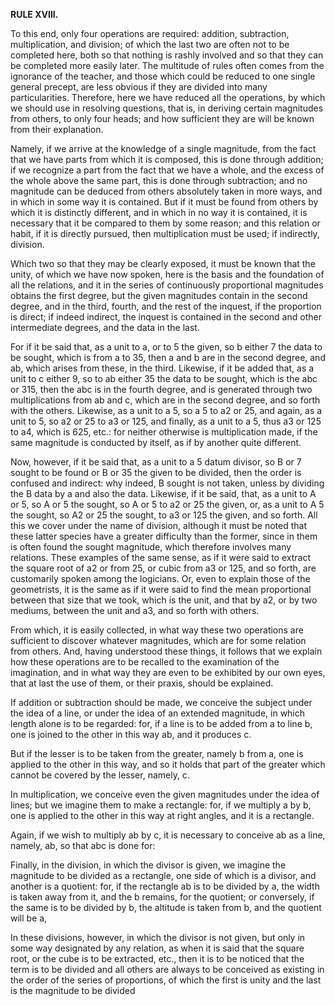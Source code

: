 **RULE XVIII.**

To this end, only four operations are required: addition, subtraction, multiplication, and division; of which the last two are often not to be completed here, both so that nothing is rashly involved and so that they can be completed more easily later. The multitude of rules often comes from the ignorance of the teacher, and those which could be reduced to one single general precept, are less obvious if they are divided into many particularities. Therefore, here we have reduced all the operations, by which we should use in resolving questions, that is, in deriving certain magnitudes from others, to only four heads; and how sufficient they are will be known from their explanation.

Namely, if we arrive at the knowledge of a single magnitude, from the fact that we have parts from which it is composed, this is done through addition; if we recognize a part from the fact that we have a whole, and the excess of the whole above the same part, this is done through subtraction; and no magnitude can be deduced from others absolutely taken in more ways, and in which in some way it is contained. But if it must be found from others by which it is distinctly different, and in which in no way it is contained, it is necessary that it be compared to them by some reason; and this relation or habit, if it is directly pursued, then multiplication must be used; if indirectly, division.

Which two so that they may be clearly exposed, it must be known that the unity, of which we have now spoken, here is the basis and the foundation of all the relations, and it in the series of continuously proportional magnitudes obtains the first degree, but the given magnitudes contain in the second degree, and in the third, fourth, and the rest of the inquest, if the proportion is direct; if indeed indirect, the inquest is contained in the second and other intermediate degrees, and the data in the last.

For if it be said that, as a unit to a, or to 5 the given, so b either 7 the data to be sought, which is from a to 35, then a and b are in the second degree, and ab, which arises from these, in the third. Likewise, if it be added that, as a unit to c either 9, so to ab either 35 the data to be sought, which is the abc or 315, then the abc is in the fourth degree, and is generated through two multiplications from ab and c, which are in the second degree, and so forth with the others. Likewise, as a unit to a <or> 5, so a <or> 5 to a2 or 25, and again, as a unit to <a or> 5, so a2 or 25 to a3 or 125, and finally, as a unit to a <or> 5, thus a3 or 125 to a4, which is 625, etc.: for neither otherwise is multiplication made, if the same magnitude is conducted by itself, as if by another quite different.

Now, however, if it be said that, as a unit to a <or> 5 datum divisor, so B or 7 sought to be found or B or 35 the given to be divided, then the order is confused and indirect: why indeed, B sought is not taken, unless by dividing the B data by a and also the data. Likewise, if it be said, that, as a unit to A or 5, so A or 5 the sought, so A or 5 to a2 or 25 the given, or, as a unit to A <or> 5 the sought, so A2 or 25 the sought, to a3 or 125 the given, and so forth. All this we cover under the name of division, although it must be noted that these latter species have a greater difficulty than the former, since in them is often found the sought magnitude, which therefore involves many relations. These examples of the same sense, as if it were said to extract the square root of a2 or from 25, or cubic from a3 or 125, and so forth, are customarily spoken among the logicians. Or, even to explain those of the geometrists, it is the same as if it were said to find the mean proportional between that size that we took, which is the unit, and that by a2, or by two mediums, between the unit and a3, and so forth with others.

From which, it is easily collected, in what way these two operations are sufficient to discover whatever magnitudes, which are for some relation from others. And, having understood these things, it follows that we explain how these operations are to be recalled to the examination of the imagination, and in what way they are even to be exhibited by our own eyes, that at last the use of them, or their praxis, should be explained.

If addition or subtraction should be made, we conceive the subject under the idea of a line, or under the idea of an extended magnitude, in which length alone is to be regarded: for, if a line is to be added from a to line b, one is joined to the other in this way ab, and it produces c.

But if the lesser is to be taken from the greater, namely b from a, one is applied to the other in this way, and so it holds that part of the greater which cannot be covered by the lesser, namely, c.

In multiplication, we conceive even the given magnitudes under the idea of lines; but we imagine them to make a rectangle: for, if we multiply a by b, one is applied to the other in this way at right angles, and it is a rectangle.

Again, if we wish to multiply ab by c, it is necessary to conceive ab as a line, namely, ab, so that abc is done for:

Finally, in the division, in which the divisor is given, we imagine the magnitude to be divided as a rectangle, one side of which is a divisor, and another is a quotient: for, if the rectangle ab is to be divided by a, the width is taken away from it, and the b remains, for the quotient; or conversely, if the same is to be divided by b, the altitude is taken from b, and the quotient will be a,

In these divisions, however, in which the divisor is not given, but only in some way designated by any relation, as when it is said that the square root, or the cube is to be extracted, etc., then it is to be noticed that the term is to be divided and all others are always to be conceived as existing in the order of the series of proportions, of which the first is unity and the last is the magnitude to be divided